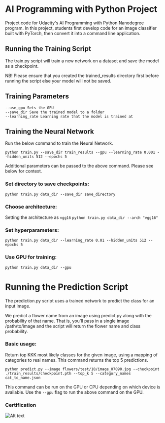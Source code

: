 # AI Programming with Python Project

Project code for Udacity's AI Programming with Python Nanodegree program. In this project, students first develop code for an image classifier built with PyTorch, then convert it into a command line application.

## Running the Training Script

The train.py script will train a new network on a dataset and save the model as a checkpoint.

NB! Please ensure that you created the trained_results directory first before running the script else your model will not be saved.

## Training Parameters

    --use_gpu Sets the GPU
    --save_dir Save the trained model to a folder
    --learning_rate Learning rate that the model is trained at

## Training the Neural Network

Run the below command to train the Neural Network.

```python train.py --save_dir train_results --gpu --learning_rate 0.001 --hidden_units 512 --epochs 5```

Additional parameters can be passed to the above command. Please see below for context.

### Set directory to save checkpoints: 

```python train.py data_dir --save_dir save_directory```

### Choose architecture: 
Setting the architecture as ```vgg16```
```python train.py data_dir --arch "vgg16"```

### Set hyperparameters: 
    
```python train.py data_dir --learning_rate 0.01 --hidden_units 512 --epochs 5```
    
### Use GPU for training: 
    
```python train.py data_dir --gpu```

# Running the Prediction Script
 
The prediction.py script uses a trained network to predict the class for an input image.

We predict a flower name from an image using predict.py along with the probability of that name. That is, you'll pass in a single image /path/to/image and the script will return the flower name and class probability.

### Basic usage:

Return top KKK most likely classes for the given image, using a mapping of categories to real names.
This command returns the top 5 predictions.

```python predict.py --image flowers/test/10/image_07090.jpg --checkpoint ./train_results/checkpoint.pth --top_k 5 --category_names cat_to_name.json```

This command can be run on the GPU or CPU depending on which
device is available. Use the ```--gpu``` flag to run the above
command on the GPU.

### Certification
![Alt text](cert.png?raw=true "Nano Degree Certificate")
